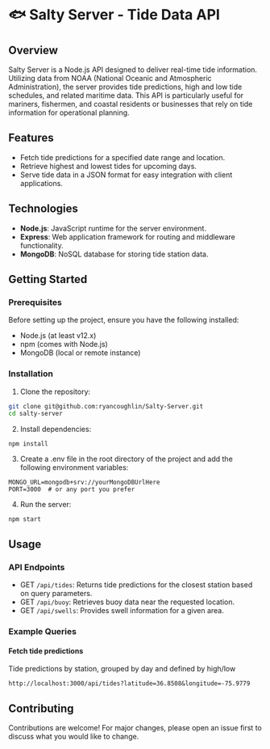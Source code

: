 # 🐟 Salty Server - Tide Data API

## Overview

Salty Server is a Node.js API designed to deliver real-time tide information. Utilizing data from NOAA (National Oceanic and Atmospheric Administration), the server provides tide predictions, high and low tide schedules, and related maritime data. This API is particularly useful for mariners, fishermen, and coastal residents or businesses that rely on tide information for operational planning.

## Features

- Fetch tide predictions for a specified date range and location.
- Retrieve highest and lowest tides for upcoming days.
- Serve tide data in a JSON format for easy integration with client applications.

## Technologies

- **Node.js**: JavaScript runtime for the server environment.
- **Express**: Web application framework for routing and middleware functionality.
- **MongoDB**: NoSQL database for storing tide station data.

## Getting Started

### Prerequisites

Before setting up the project, ensure you have the following installed:
- Node.js (at least v12.x)
- npm (comes with Node.js)
- MongoDB (local or remote instance)

### Installation

1. Clone the repository:
```bash
git clone git@github.com:ryancoughlin/Salty-Server.git
cd salty-server
```

2. Install dependencies:
```
npm install
```

3. Create a .env file in the root directory of the project and add the following environment variables:
```
MONGO_URL=mongodb+srv://yourMongoDBUrlHere
PORT=3000  # or any port you prefer
```

4. Run the server:
```
npm start
```

## Usage

### API Endpoints

- GET `/api/tides`: Returns tide predictions for the closest station based on query parameters.
- GET `/api/buoy`: Retrieves buoy data near the requested location.
- GET `/api/swells`: Provides swell information for a given area.

### Example Queries

#### Fetch tide predictions
Tide predictions by station, grouped by day and defined by high/low
```
http://localhost:3000/api/tides?latitude=36.8508&longitude=-75.9779
```

## Contributing
Contributions are welcome! For major changes, please open an issue first to discuss what you would like to change.

